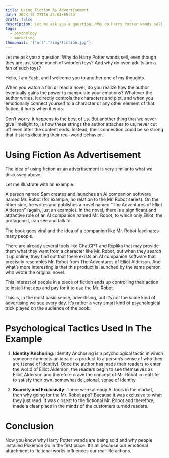 ```yaml
---
title: Using Fiction As Advertisement
date: 2024-12-27T16:48:04+05:30
draft: false
description: Let me ask you a question. Why do Harry Potter wands sell, even though they are just some bunch of wooden toys? And why do even adults are a fan of such toys?
tags:
  - psychology
  - marketing
thumbnail: '{"url":"/img/fiction.jpg"}'
---
```

Let me ask you a question. Why do Harry Potter wands sell, even though they are just some bunch of wooden toys? And why do even adults are a fan of such toys?

Hello, I am Yash, and I welcome you to another one of my thoughts.

When you watch a film or read a novel, do you realize how the author eventually gains the power to manipulate your emotions? Whatever the author writes, it directly controls the characters and plot, and when you emotionally connect yourself to a character or any other element of that fiction, it hurts when it ends.

Don’t worry, it happens to the best of us. But another thing that we never give limelight to, is how these strings the author attaches to us, never cut off even after the content ends. Instead, their connection could be so strong that it starts dictating their real-world behavior.

# Using Fiction As Advertisement

The idea of using fiction as an advertisement is very similar to what we discussed above.

Let me illustrate with an example.

A person named Sam creates and launches an AI companion software named Mr. Robot (for example, no relation to the Mr. Robot series). On the other side, he writes and publishes a novel named “The Adventures of Elliot Alderson” (again, just an example). In the novel, there is a significant and attractive role of an AI companion named Mr. Robot, to which only Elliot, the protagonist, can see and talk to.

The book goes viral and the idea of a companion like Mr. Robot fascinates many people.

There are already several tools like ChatGPT and Replika that may provide them what they want from a character like Mr. Robot, but when they search it up online, they find out that there exists an AI companion software that precisely resembles Mr. Robot from The Adventures of Elliot Alderson. And what’s more interesting is that this product is launched by the same person who wrote the original novel.

This interest of people in a piece of fiction ends up controlling their action to install that app and pay for it to use the Mr. Robot.

This is, in the most basic sense, advertising, but it’s not the same kind of advertising we see every day. It’s rather a very smart kind of psychological trick played on the audience of the book.

# Psychological Tactics Used In The Example

1. **Identity Anchoring**: Identity Anchoring is a psychological tactic in which someone connects an idea or a product to a person’s sense of who they are (sense of identity). Once the author has made their readers to enter the world of Elliot Alderson, the readers begin to see themselves as Elliot Alderson and therefore crave the concept of Mr. Robot in real life to satisfy their own, somewhat delusional, sense of identity.

2. **Scarcity and Exclusivity**: There were already AI tools in the market, then why going for the Mr. Robot app? Because it was exclusive to what they just read. It was closest to the fictional Mr. Robot and therefore, made a clear place in the minds of the customers turned readers.

# Conclusion

Now you know why Harry Potter wands are being sold and why people installed Pokemon Go in the first place. It’s all because our emotional attachment to fictional works influences our real-life actions.